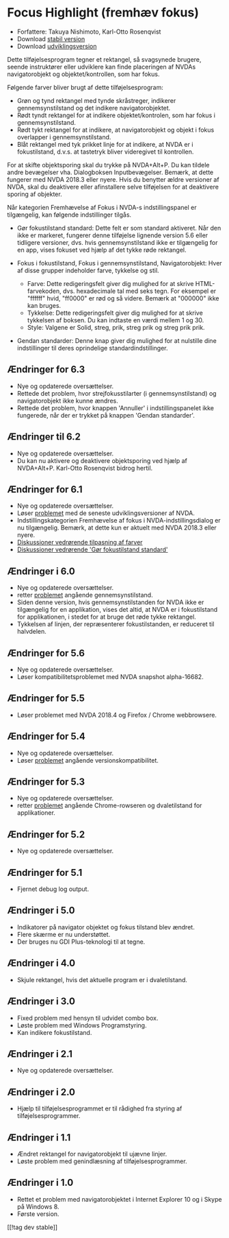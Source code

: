 # Focus Highlight (fremhæv fokus) #

* Forfattere: Takuya Nishimoto, Karl-Otto Rosenqvist
* Download [stabil version][2]
* Download [udviklingsversion][1]

Dette tilføjelsesprogram tegner et rektangel, så svagsynede brugere, seende
instruktører eller udviklere kan finde placeringen af NVDAs navigatorobjekt
og objektet/kontrollen, som har fokus.

Følgende farver bliver brugt af dette tilføjelsesprogram:

* Grøn og tynd rektangel med tynde skråstreger, indikerer gennemsynstilstand
  og det indikere navigatorobjektet.
* Rødt tyndt rektangel for at indikere objektet/kontrolen, som har fokus i
  gennemsynstilstand.
* Rødt tykt rektangel for at indikere, at navigatorobjekt og objekt i fokus
  overlapper i gennemsynstilstand.
* Blåt rektangel med tyk prikket linje for at indikere, at NVDA er i
  fokustilstand, d.v.s. at tastetryk bliver videregivet til kontrollen.

For at skifte objektsporing skal du trykke på NVDA+Alt+P. Du kan tildele
andre bevægelser vha. Dialogboksen Inputbevægelser. Bemærk, at dette
fungerer med NVDA 2018.3 eller nyere. Hvis du benytter ældre versioner af
NVDA,  skal du deaktivere eller afinstallere selve tilføjelsen for at
deaktivere sporing af objekter.

Når kategorien Fremhævelse af Fokus i NVDA-s indstillingspanel er
tilgængelig, kan følgende indstillinger tilgås.

* Gør fokustilstand standard: Dette felt er som standard aktiveret. Når den
  ikke er markeret, fungerer denne tilføjelse lignende version 5.6 eller
  tidligere versioner, dvs. hvis gennemsynstilstand ikke er tilgængelig for
  en app, vises fokuset ved hjælp af det tykke røde rektangel.
* Fokus i fokustilstand, Fokus i gennemsynstilstand, Navigatorobjekt: Hver
  af disse grupper indeholder farve, tykkelse og stil.

    * Farve: Dette redigeringsfelt giver dig mulighed for at skrive
      HTML-farvekoden, dvs. hexadecimale tal med seks tegn. For eksempel er
      "ffffff" hvid, "ff0000" er rød og så videre. Bemærk at "000000" ikke
      kan bruges.
    * Tykkelse: Dette redigeringsfelt giver dig mulighed for at skrive
      tykkelsen af boksen. Du kan indtaste en værdi mellem 1 og 30.
    * Style: Valgene er Solid, streg, prik, streg prik og streg prik prik.

* Gendan standarder: Denne knap giver dig mulighed for at nulstille dine
  indstillinger til deres oprindelige standardindstillinger.

## Ændringer for 6.3 ##

* Nye og opdaterede oversættelser.
* Rettede det problem, hvor strejfokusstilarter (i gennemsynstilstand) og
  navigatorobjekt ikke kunne ændres.
* Rettede det problem, hvor knappen 'Annuller' i indstillingspanelet ikke
  fungerede, når der er trykket på knappen 'Gendan standarder'.

## Ændringer til 6.2 ##

* Nye og opdaterede oversættelser.
* Du kan nu aktivere og deaktivere objektsporing ved hjælp af
  NVDA+Alt+P. Karl-Otto Rosenqvist bidrog hertil.

## Ændringer for 6.1 ##

* Nye og opdaterede oversættelser.
* Løser [problemet](https://github.com/nvdajp/focusHighlight/issues/14) med
  de seneste udviklingsversioner af NVDA.
* Indstillingskategorien Fremhævelse af fokus i NVDA-indstillingsdialog er
  nu tilgængelig. Bemærk, at dette kun er aktuelt med NVDA 2018.3 eller
  nyere.
* [Diskussioner vedrørende tilpasning af
  farver](https://github.com/nvdajp/focusHighlight/issues/3)
* [Diskussioner vedrørende 'Gør fokustilstand
  standard'](https://github.com/nvdajp/focusHighlight/issues/13)

## Ændringer i 6.0 ##

* Nye og opdaterede oversættelser.
* retter [problemet](https://github.com/nvdajp/focusHighlight/issues/13)
  angående gennemsynstilstand.
* Siden denne version, hvis gennemsynstilstanden for NVDA ikke er
  tilgængelig for en applikation, vises det altid, at NVDA er i
  fokustilstand for applikationen, i stedet for at bruge det røde tykke
  rektangel.
* Tykkelsen af linjen, der repræsenterer fokustilstanden, er reduceret til
  halvdelen.

## Ændringer for 5.6 ##

* Nye og opdaterede oversættelser.
* Løser kompatibilitetsproblemet med NVDA snapshot alpha-16682.

## Ændringer for 5.5 ##

* Løser problemet med NVDA 2018.4 og Firefox / Chrome webbrowsere.

## Ændringer for 5.4 ##

* Nye og opdaterede oversættelser.
* Løser [problemet](https://github.com/nvdajp/focusHighlight/issues/11)
  angående versionskompatibilitet.

## Ændringer for 5.3 ##

* Nye og opdaterede oversættelser.
* retter [problemet](https://github.com/nvdajp/focusHighlight/issues/10)
  angående Chrome-rowseren og dvaletilstand for applikationer.

## Ændringer for 5.2 ##

* Nye og opdaterede oversættelser.

## Ændringer for 5.1 ##

* Fjernet debug log output.

## Ændringer i 5.0 ##

* Indikatorer på navigator objektet og fokus tilstand blev ændret.
* Flere skærme er nu understøttet.
* Der bruges nu GDI Plus-teknologi til at tegne.

## Ændringer i 4.0 ##

* Skjule rektangel, hvis det aktuelle program er i dvaletilstand.

## Ændringer i 3.0 ##

* Fixed problem med hensyn til udvidet combo box.
* Løste problem med Windows Programstyring.
* Kan indikere fokustilstand.

## Ændringer i 2.1 ##

* Nye og opdaterede oversættelser.

## Ændringer i 2.0 ##

* Hjælp til tilføjelsesprogrammet er til rådighed fra styring af
  tilføjelsesprogrammer.

## Ændringer i 1.1 ##

* Ændret rektangel for navigatorobjekt til ujævne linjer.
* Løste problem med genindlæsning af tilføjelsesprogrammer.

## Ændringer i 1.0 ##

* Rettet et problem med navigatorobjektet i Internet Explorer 10 og i Skype
  på Windows 8.
* Første version.

[[!tag dev stable]]

[1]: https://addons.nvda-project.org/files/get.php?file=fh-dev

[2]: https://addons.nvda-project.org/files/get.php?file=fh
